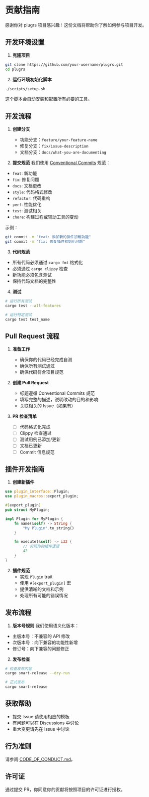 # 贡献指南

感谢你对 plugrs 项目感兴趣！这份文档将帮助你了解如何参与项目开发。

## 开发环境设置

1. **克隆项目**

```bash
git clone https://github.com/your-username/plugrs.git
cd plugrs
```

2. **运行环境初始化脚本**

```bash
./scripts/setup.sh
```

这个脚本会自动安装和配置所有必要的工具。

## 开发流程

1. **创建分支**

   - 功能分支：`feature/your-feature-name`
   - 修复分支：`fix/issue-description`
   - 文档分支：`docs/what-you-are-documenting`

2. **提交规范**
   我们使用 [Conventional Commits](https://www.conventionalcommits.org/) 规范：

- `feat`: 新功能
- `fix`: 修复问题
- `docs`: 文档更改
- `style`: 代码格式修改
- `refactor`: 代码重构
- `perf`: 性能优化
- `test`: 测试相关
- `chore`: 构建过程或辅助工具的变动

示例：

```bash
git commit -m "feat: 添加新的插件加载功能"
git commit -m "fix: 修复插件初始化问题"
```

3. **代码规范**

- 所有代码必须通过 `cargo fmt` 格式化
- 必须通过 `cargo clippy` 检查
- 新功能必须包含测试
- 保持代码文档的完整性

4. **测试**

```bash
# 运行所有测试
cargo test --all-features

# 运行特定测试
cargo test test_name
```

## Pull Request 流程

1. **准备工作**

   - 确保你的代码已经完成自测
   - 确保所有测试通过
   - 确保代码符合项目规范

2. **创建 Pull Request**

   - 标题遵循 Conventional Commits 规范
   - 填写完整的描述，说明改动的目的和影响
   - 关联相关的 Issue（如果有）

3. **PR 检查清单**
   - [ ] 代码格式化完成
   - [ ] Clippy 检查通过
   - [ ] 测试用例已添加/更新
   - [ ] 文档已更新
   - [ ] Commit 信息规范

## 插件开发指南

1. **创建新插件**

```rust
use plugin_interface::Plugin;
use plugin_macros::export_plugin;

#[export_plugin]
pub struct MyPlugin;

impl Plugin for MyPlugin {
    fn name(&self) -> String {
        "My Plugin".to_string()
    }

    fn execute(&self) -> i32 {
        // 实现你的插件逻辑
        42
    }
}
```

2. **插件规范**
   - 实现 `Plugin` trait
   - 使用 `#[export_plugin]` 宏
   - 提供清晰的文档和示例
   - 处理所有可能的错误情况

## 发布流程

1. **版本号规则**
   我们使用语义化版本：

- 主版本号：不兼容的 API 修改
- 次版本号：向下兼容的功能性新增
- 修订号：向下兼容的问题修正

2. **发布检查**

```bash
# 检查发布内容
cargo smart-release --dry-run

# 正式发布
cargo smart-release
```

## 获取帮助

- 提交 Issue 请使用相应的模板
- 有问题可以在 Discussions 中讨论
- 重大变更请先在 Issue 中讨论

## 行为准则

请参阅 [CODE_OF_CONDUCT.md](CODE_OF_CONDUCT.md)。

## 许可证

通过提交 PR，你同意你的贡献将按照项目的许可证进行授权。
